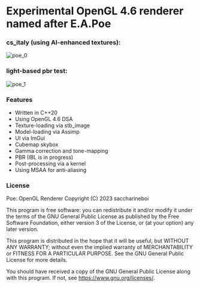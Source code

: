 # Experimental OpenGL 4.6 renderer named after E.A.Poe

### cs_italy (using AI-enhanced textures):
![poe_0](https://user-images.githubusercontent.com/95090318/199044550-a4383677-596d-403f-afd9-35dbae4763e1.png)

### light-based pbr test:
![poe_1](https://user-images.githubusercontent.com/95090318/199044671-1286df74-ecdd-4065-bf72-6ce8a1c9614f.png)

### Features
* Written in C++20
* Using OpenGL 4.6 DSA
* Texture-loading via stb_image
* Model-loading via Assimp
* UI via ImGui
* Cubemap skybox
* Gamma correction and tone-mapping
* PBR (IBL is in progress)
* Post-processing via a kernel
* Using MSAA for anti-aliasing

### License
Poe: OpenGL Renderer
Copyright (C) 2023 saccharineboi

This program is free software: you can redistribute it and/or modify
it under the terms of the GNU General Public License as published by
the Free Software Foundation, either version 3 of the License, or
(at your option) any later version.

This program is distributed in the hope that it will be useful,
but WITHOUT ANY WARRANTY; without even the implied warranty of
MERCHANTABILITY or FITNESS FOR A PARTICULAR PURPOSE.  See the
GNU General Public License for more details.

You should have received a copy of the GNU General Public License
along with this program.  If not, see <https://www.gnu.org/licenses/>.
